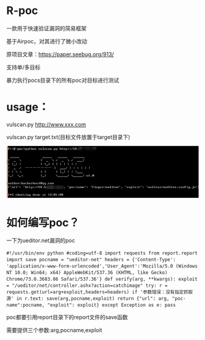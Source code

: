 # R-poc

一款用于快速验证漏洞的简易框架

基于Airpoc，对其进行了微小改动

原项目文章：https://paper.seebug.org/913/

支持单/多目标

暴力执行pocs目录下的所有poc对目标进行测试

# usage：

vulscan.py http://www.xxx.com

vulscan.py target.txt(目标文件放置于target目录下)

![](https://github.com/hackerhackrat/R-poc/blob/main/img/R-poc1.png)

# 如何编写poc？

一下为ueditor.net漏洞的poc

`#!/usr/bin/env python
#coding=utf-8
import requests
from report.report import save
pocname = "ueditor-net"
headers = {'Content-Type': 'application/x-www-form-urlencoded','User_Agent':'Mozilla/5.0 (Windows NT 10.0; Win64; x64) AppleWebKit/537.36 (KHTML, like Gecko) Chrome/73.0.3683.86 Safari/537.36'}
def verify(arg, **kwargs):
	exploit = "/ueditor/net/controller.ashx?action=catchimage"
	try:
		r = requests.get(url=arg+exploit,headers=headers)
		if '参数错误：没有指定抓取源' in r.text:
			save(arg,pocname,exploit)
			return {"url": arg, "poc-name":pocname, "exploit": exploit}
	except Exception as e:
		pass`

poc都要引用report目录下的report文件的save函数

需要提供三个参数:arg,pocname,exploit

